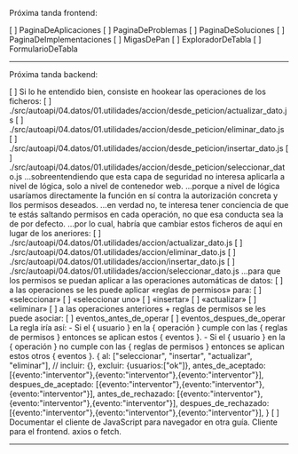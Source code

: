 Próxima tanda frontend:

[ ] PaginaDeAplicaciones
[ ] PaginaDeProblemas
[ ] PaginaDeSoluciones
[ ] PaginaDeImplementaciones
[ ] MigasDePan
[ ] ExploradorDeTabla
[ ] FormularioDeTabla

-----

Próxima tanda backend:

[ ] Si lo he entendido bien, consiste en hookear las operaciones de los ficheros:
  [ ] ./src/autoapi/04.datos/01.utilidades/accion/desde_peticion/actualizar_dato.js 
  [ ] ./src/autoapi/04.datos/01.utilidades/accion/desde_peticion/eliminar_dato.js 
  [ ] ./src/autoapi/04.datos/01.utilidades/accion/desde_peticion/insertar_dato.js 
  [ ] ./src/autoapi/04.datos/01.utilidades/accion/desde_peticion/seleccionar_dato.js
 ...sobreentendiendo que esta capa de seguridad no interesa aplicarla a nivel de lógica, solo a nivel de contenedor web.
   ...porque a nivel de lógica usaríamos directamente la función en sí contra la autorización concreta y llos permisos deseados.
   ...en verdad no, te interesa tener conciencia de que te estás saltando permisos en cada operación, no que esa conducta sea la de por defecto.
   ...por lo cual, habría que cambiar estos ficheros de aquí en lugar de los aneriores:
  [ ] ./src/autoapi/04.datos/01.utilidades/accion/actualizar_dato.js 
  [ ] ./src/autoapi/04.datos/01.utilidades/accion/eliminar_dato.js 
  [ ] ./src/autoapi/04.datos/01.utilidades/accion/insertar_dato.js 
  [ ] ./src/autoapi/04.datos/01.utilidades/accion/seleccionar_dato.js
 ...para que los permisos se puedan aplicar a las operaciones automáticas de datos:
  [ ] a las operaciones se les puede aplicar «reglas de permisos» para:
    [ ] «seleccionar»
    [ ] «seleccionar uno»
    [ ] «insertar»
    [ ] «actualizar»
    [ ] «eliminar»
  [ ] a las operaciones anteriores + reglas de permisos se les puede asociar:
    [ ] eventos_antes_de_operar
    [ ] eventos_despues_de_operar
    La regla iría así:
      - Si el { usuario } en la { operación } cumple con las { reglas de permisos } entonces se aplican estos { eventos }.
      - Si el { usuario } en la { operación } no cumple con las { reglas de permisos } entonces se aplican estos otros { eventos }.
      {
        al: ["seleccionar", "insertar", "actualizar", "eliminar"],
        // incluir: {},
        excluir: {usuarios:["ok"]},
        antes_de_aceptado: [{evento:"interventor"},{evento:"interventor"},{evento:"interventor"}],
        despues_de_aceptado: [{evento:"interventor"},{evento:"interventor"},{evento:"interventor"}],
        antes_de_rechazado: [{evento:"interventor"},{evento:"interventor"},{evento:"interventor"}],
        despues_de_rechazado: [{evento:"interventor"},{evento:"interventor"},{evento:"interventor"}],
      }
[ ] Documentar el cliente de JavaScript para navegador en otra guía. Cliente para el frontend. axios o fetch.

-----